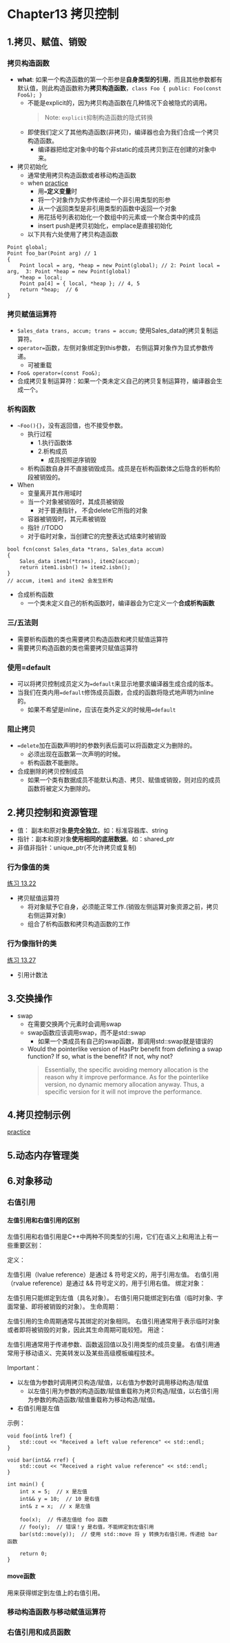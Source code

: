 # Chapter13 拷贝控制

## 1.拷贝、赋值、销毁
### 拷贝构造函数
- **what**: 如果一个构造函数的第一个形参是**自身类型的引用**，而且其他参数都有默认值，则此构造函数称为**拷贝构造函数**，`class Foo { public: Foo(const Foo&); }`
  - 不能是explicit的，因为拷贝构造函数在几种情况下会被隐式的调用。
    > Note: `explicit`抑制构造函数的隐式转换
  - 即使我们定义了其他构造函数(非拷贝)，编译器也会为我们合成一个拷贝构造函数。
    - 编译器把给定对象中的每个非static的成员拷贝到正在创建的对象中来。
- 拷贝初始化
  - 通常使用拷贝构造函数或者移动构造函数
  - when [practice](ex13_13.h)
    - 用`=`**定义变量**时
    - 将一个对象作为实参传递给一个非引用类型的形参
    - 从一个返回类型是非引用类型的函数中返回一个对象
    - 用花括号列表初始化一个数组中的元素或一个聚合类中的成员
    - insert push是拷贝初始化，emplace是直接初始化
  - 以下共有六处使用了拷贝构造函数
```
Point global;
Point foo_bar(Point arg) // 1
{
	Point local = arg, *heap = new Point(global); // 2: Point local = arg,  3: Point *heap = new Point(global) 
	*heap = local; 
	Point pa[4] = { local, *heap }; // 4, 5
	return *heap;  // 6
}
```
### 拷贝赋值运算符
- `Sales_data trans, accum; trans = accum;` 使用Sales_data的拷贝复制运算符。
- `operator=`函数，左侧对象绑定到this参数， 右侧运算对象作为显式参数传递。
  - 可被重载
- `Foo& operator=(const Foo&);`
- 合成拷贝复制运算符：如果一个类未定义自己的拷贝复制运算符，编译器会生成一个。

### 析构函数
- `~Foo(){}`，没有返回值，也不接受参数。
  - 执行过程
    - 1.执行函数体
    - 2.析构成员
      - 成员按照逆序销毁
  - 析构函数自身并不直接销毁成员。成员是在析构函数体之后隐含的析构阶段被销毁的。
- When
  - 变量离开其作用域时
  - 当一个对象被销毁时，其成员被销毁
    - 对于普通指针， 不会delete它所指的对象
  - 容器被销毁时，其元素被销毁
  - 指针 //TODO
  - 对于临时对象，当创建它的完整表达式结束时被销毁
```
bool fcn(const Sales_data *trans, Sales_data accum)
{
    Sales_data item1(*trans), item2(accum);
    return item1.isbn() != item2.isbn();
}
// accum, item1 and item2 会发生析构
```
- 合成析构函数
  - 一个类未定义自己的析构函数时，编译器会为它定义一个**合成析构函数**

### 三/五法则
- 需要析构函数的类也需要拷贝构造函数和拷贝赋值运算符
- 需要拷贝构造函数的类也需要拷贝赋值运算符

### 使用=default
- 可以将拷贝控制成员定义为`=default`来显示地要求编译器生成合成的版本。
- 当我们在类内用`=default`修饰成员函数，合成的函数将隐式地声明为inline的。
  - 如果不希望是inline，应该在类外定义的时候用`=default`
### 阻止拷贝
- `=delete`加在函数声明时的参数列表后面可以将函数定义为删除的。
  - 必须出现在函数第一次声明的时候。
  - 析构函数不能删除。
- 合成删除的拷贝控制成员
  - 如果一个类有数据成员不能默认构造、拷贝、赋值或销毁，则对应的成员函数将被定义为删除的。

## 2.拷贝控制和资源管理
- 值：  副本和原对象**是完全独立**。如：标准容器库、string
- 指针：副本和原对象**使用相同的底层数据**。如：shared_ptr
- 非值非指针：unique_ptr(不允许拷贝或复制)
### 行为像值的类
[练习 13.22](ex13_22.h)
- 拷贝赋值运算符
  - 将对象赋予它自身，必须能正常工作.(销毁左侧运算对象资源之前，拷贝右侧运算对象)
  - 组合了析构函数和拷贝构造函数的工作
### 行为像指针的类
[练习 13.27](ex13_27.h)
- 引用计数法
## 3.交换操作
- swap
  - 在需要交换两个元素时会调用swap
  - swap函数应该调用swap，而不是std::swap
    - 如果一个类成员有自己的swap函数，那调用std::swap就是错误的
  - Would the pointerlike version of HasPtr benefit from defining a swap function? If so, what is the benefit? If not, why not?
    > Essentially, the specific avoiding memory allocation is the reason why it improve performance. As for the pointerlike version, no dynamic memory allocation anyway. Thus, a specific version for it will not improve the performance.

## 4.拷贝控制示例
[practice](ex13_34_36_37.h)


## 5.动态内存管理类

## 6.对象移动
### 右值引用
#### 左值引用和右值引用的区别
左值引用和右值引用是C++中两种不同类型的引用，它们在语义上和用法上有一些重要区别：

定义：

左值引用（lvalue reference）是通过 & 符号定义的，用于引用左值。
右值引用（rvalue reference）是通过 && 符号定义的，用于引用右值。
绑定对象：

左值引用只能绑定到左值（具名对象）。
右值引用只能绑定到右值（临时对象、字面常量、即将被销毁的对象）。
生命周期：

左值引用的生命周期通常与其绑定的对象相同。
右值引用通常用于表示临时对象或者即将被销毁的对象，因此其生命周期可能较短。
用途：

左值引用通常用于传递参数、函数返回值以及引用类型的成员变量。
右值引用通常用于移动语义、完美转发以及某些高级模板编程技术。

Important：
- 以左值为参数时调用拷贝构造/赋值，以右值为参数时调用移动构造/赋值
  - 以左值引用为参数的构造函数/赋值重载称为拷贝构造/赋值，以右值引用为参数的构造函数/赋值重载称为移动构造/赋值。
- 右值引用是左值

示例：
```
void foo(int& lref) {
    std::cout << "Received a left value reference" << std::endl;
}

void bar(int&& rref) {
    std::cout << "Received a right value reference" << std::endl;
}

int main() {
    int x = 5;  // x 是左值
    int&& y = 10;  // 10 是右值
    int& z = x;  // x 是左值

    foo(x);  // 传递左值给 foo 函数
    // foo(y);  // 错误！y 是右值，不能绑定到左值引用
    bar(std::move(y));  // 使用 std::move 将 y 转换为右值引用，传递给 bar 函数

    return 0;
}
```
#### move函数
用来获得绑定到左值上的右值引用。
### 移动构造函数与移动赋值运算符

### 右值引用和成员函数